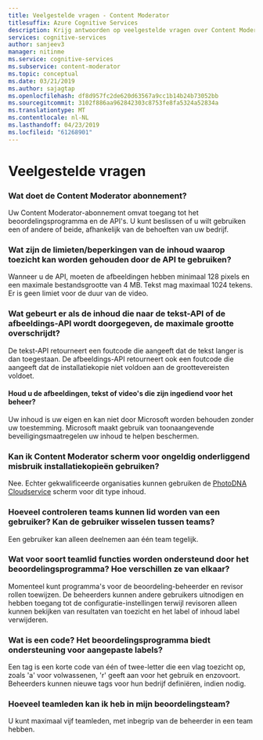 ```yaml
---
title: Veelgestelde vragen - Content Moderator
titlesuffix: Azure Cognitive Services
description: Krijg antwoorden op veelgestelde vragen over Content Moderator.
services: cognitive-services
author: sanjeev3
manager: nitinme
ms.service: cognitive-services
ms.subservice: content-moderator
ms.topic: conceptual
ms.date: 03/21/2019
ms.author: sajagtap
ms.openlocfilehash: df8d957fc2de620d63567a9cc1b14b24b73052bb
ms.sourcegitcommit: 3102f886aa962842303c8753fe8fa5324a52834a
ms.translationtype: MT
ms.contentlocale: nl-NL
ms.lasthandoff: 04/23/2019
ms.locfileid: "61268901"
---
```

# <a name="frequently-asked-questions-faq"></a>Veelgestelde vragen

### <a name="what-does-my-content-moderator-subscription-include"></a>Wat doet de Content Moderator abonnement?

Uw Content Moderator-abonnement omvat toegang tot het beoordelingsprogramma en de API's. U kunt beslissen of u wilt gebruiken een of andere of beide, afhankelijk van de behoeften van uw bedrijf.

### <a name="what-are-the-limitsrestrictions-of-the-content-that-can-be-moderated-by-using-the-api"></a>Wat zijn de limieten/beperkingen van de inhoud waarop toezicht kan worden gehouden door de API te gebruiken?

Wanneer u de API, moeten de afbeeldingen hebben minimaal 128 pixels en een maximale bestandsgrootte van 4 MB. Tekst mag maximaal 1024 tekens. Er is geen limiet voor de duur van de video.

### <a name="what-happens-if-the-content-passed-to-the-text-api-or-the-image-api-exceeds-the-size-limits"></a>Wat gebeurt er als de inhoud die naar de tekst-API of de afbeeldings-API wordt doorgegeven, de maximale grootte overschrijdt?

De tekst-API retourneert een foutcode die aangeeft dat de tekst langer is dan toegestaan. De afbeeldings-API retourneert ook een foutcode die aangeeft dat de installatiekopie niet voldoen aan de groottevereisten voldoet.

#### <a name="do-you-keep-the-images-text-or-videos-that-are-submitted-for-moderation"></a>Houd u de afbeeldingen, tekst of video's die zijn ingediend voor het beheer?

Uw inhoud is uw eigen en kan niet door Microsoft worden behouden zonder uw toestemming. Microsoft maakt gebruik van toonaangevende beveiligingsmaatregelen uw inhoud te helpen beschermen.

### <a name="can-i-use-content-moderator-to-screen-for-illegal-child-exploitation-images"></a>Kan ik Content Moderator scherm voor ongeldig onderliggend misbruik installatiekopieën gebruiken?

Nee. Echter gekwalificeerde organisaties kunnen gebruiken de [PhotoDNA Cloudservice](https://www.microsoft.com/photodna "Cloudservice van Microsoft PhotoDNA") scherm voor dit type inhoud.

### <a name="how-many-review-teams-can-a-user-join-can-the-user-switch-between-teams"></a>Hoeveel controleren teams kunnen lid worden van een gebruiker? Kan de gebruiker wisselen tussen teams?

Een gebruiker kan alleen deelnemen aan één team tegelijk.

### <a name="what-kind-of-team-member-roles-are-supported-by-the-review-tool-how-are-they-different"></a>Wat voor soort teamlid functies worden ondersteund door het beoordelingsprogramma? Hoe verschillen ze van elkaar?

Momenteel kunt programma's voor de beoordeling-beheerder en revisor rollen toewijzen. De beheerders kunnen andere gebruikers uitnodigen en hebben toegang tot de configuratie-instellingen terwijl revisoren alleen kunnen bekijken van resultaten van toezicht en het label of inhoud label verwijderen.

### <a name="what-is-a-tag-does-the-review-tool-support-custom-tags"></a>Wat is een code? Het beoordelingsprogramma biedt ondersteuning voor aangepaste labels?

Een tag is een korte code van één of twee-letter die een vlag toezicht op, zoals 'a' voor volwassenen, 'r' geeft aan voor het gebruik en enzovoort. Beheerders kunnen nieuwe tags voor hun bedrijf definiëren, indien nodig.

### <a name="how-many-team-members-can-i-have-in-my-review-team"></a>Hoeveel teamleden kan ik heb in mijn beoordelingsteam?

U kunt maximaal vijf teamleden, met inbegrip van de beheerder in een team hebben.
